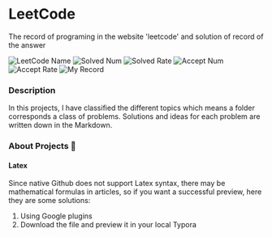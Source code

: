 # LeetCode
The record of programing in the website 'leetcode' and solution of record of the answer

![LeetCode Name](https://leetcode-badge.haozibi.dev/v1cn/li-qing-shan-b.svg) ![Solved Num](https://leetcode-badge.haozibi.dev/v1cn/solved/li-qing-shan-b.svg) ![Solved Rate](https://leetcode-badge.haozibi.dev/v1cn/solved-rate/li-qing-shan-b.svg) ![Accept Num](https://leetcode-badge.haozibi.dev/v1cn/accepted/li-qing-shan-b.svg) ![Accept Rate](https://leetcode-badge.haozibi.dev/v1cn/accepted-rate/li-qing-shan-b.svg)
![My Record](https://leetcode-badge.haozibi.dev/v1cn/chart/submission-calendar/li-qing-shan-b.svg)

### Description

In this projects, I have classified the different topics which means a folder corresponds a class of problems. Solutions and ideas for each problem are written down in the Markdown.

### About Projects  👋

#### Latex

Since native Github does not support Latex syntax, there may be mathematical formulas in articles, so if you want a successful preview, here they are some solutions:

1. Using Google plugins
2. Download the file and preview it in your local Typora
